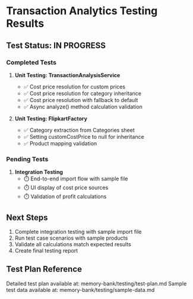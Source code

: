 # Transaction Analytics Testing Results

## Test Status: IN PROGRESS

### Completed Tests

1. **Unit Testing: TransactionAnalysisService**
   - ✅ Cost price resolution for custom prices
   - ✅ Cost price resolution for category inheritance
   - ✅ Cost price resolution with fallback to default
   - ✅ Async analyze() method calculation validation

2. **Unit Testing: FlipkartFactory**
   - ✅ Category extraction from Categories sheet
   - ✅ Setting customCostPrice to null for inheritance
   - ✅ Product mapping validation

### Pending Tests

1. **Integration Testing**
   - ⏱️ End-to-end import flow with sample file
   - ⏱️ UI display of cost price sources
   - ⏱️ Validation of profit calculations

## Next Steps

1. Complete integration testing with sample import file
2. Run test case scenarios with sample products
3. Validate all calculations match expected results
4. Create final testing report

## Test Plan Reference
Detailed test plan available at: memory-bank/testing/test-plan.md
Sample test data available at: memory-bank/testing/sample-data.md
